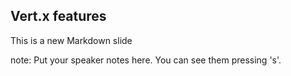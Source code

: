 ##  Vert.x features

This is a new Markdown slide

note:
    Put your speaker notes here.
    You can see them pressing 's'.
